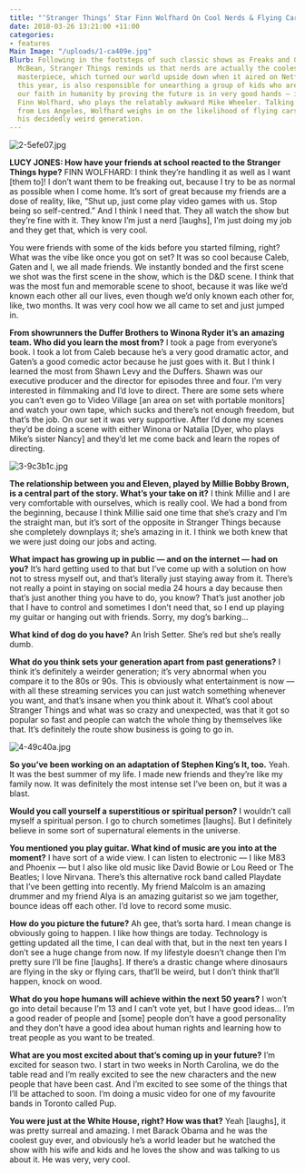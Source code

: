 ```yaml
---
title: "‘Stranger Things’ Star Finn Wolfhard On Cool Nerds & Flying Cars"
date: 2018-03-26 13:21:00 +11:00
categories:
- features
Main Image: "/uploads/1-ca409e.jpg"
Blurb: Following in the footsteps of such classic shows as Freaks and Geeks and Tracey
  McBean, Stranger Things reminds us that nerds are actually the coolest. The modern-day
  masterpiece, which turned our world upside down when it aired on Netflix earlier
  this year, is also responsible for unearthing a group of kids who are restoring
  our faith in humanity by proving the future is in very good hands — including 13-year-old
  Finn Wolfhard, who plays the relatably awkward Mike Wheeler. Talking on the phone
  from Los Angeles, Wolfhard weighs in on the likelihood of flying cars (low) and
  his decidedly weird generation.
---
```


![2-5efe07.jpg](/uploads/2-5efe07.jpg)

**LUCY JONES: How have your friends at school reacted to the Stranger Things hype?**
FINN WOLFHARD: I think they’re handling it as well as I want [them to]! I don’t want them to be freaking out, because I try to be as normal as possible when I come home. It’s sort of great because my friends are a dose of reality, like, “Shut up, just come play video games with us. Stop being so self-centred.” And I think I need that. They all watch the show but they’re fine with it. They know I’m just a nerd [laughs], I’m just doing my job and they get that, which is very cool.

You were friends with some of the kids before you started filming, right? What was the vibe like once you got on set?
It was so cool because Caleb, Gaten and I, we all made friends. We instantly bonded and the first scene we shot was the first scene in the show, which is the D&D scene. I think that was the most fun and memorable scene to shoot, because it was like we’d known each other all our lives, even though we’d only known each other for, like, two months. It was very cool how we all came to set and just jumped in.

**From showrunners the Duffer Brothers to Winona Ryder it’s an amazing team. Who did you learn the most from?**
I took a page from everyone’s book. I took a lot from Caleb because he’s a very good dramatic actor, and Gaten’s a good comedic actor because he just goes with it. But I think I learned the most from Shawn Levy and the Duffers. Shawn was our executive producer and the director for episodes three and four. I’m very interested in filmmaking and I’d love to direct. There are some sets where you can’t even go to Video Village [an area on set with portable monitors] and watch your own tape, which sucks and there’s not enough freedom, but that’s the job. On our set it was very supportive. After I’d done my scenes they’d be doing a scene with either Winona or Natalia [Dyer, who plays Mike’s sister Nancy] and they’d let me come back and learn the ropes of directing.

![3-9c3b1c.jpg](/uploads/3-9c3b1c.jpg)

**The relationship between you and Eleven, played by Millie Bobby Brown, is a central part of the story. What’s your take on it?**
I think Millie and I are very comfortable with ourselves, which is really cool. We had a bond from the beginning, because I think Millie said one time that she’s crazy and I’m the straight man, but it’s sort of the opposite in Stranger Things because she completely downplays it; she’s amazing in it. I think we both knew that we were just doing our jobs and acting.

**What impact has growing up in public — and on the internet — had on you?**
It’s hard getting used to that but I’ve come up with a solution on how not to stress myself out, and that’s literally just staying away from it. There’s not really a point in staying on social media 24 hours a day because then that’s just another thing you have to do, you know? That’s just another job that I have to control and sometimes I don’t need that, so I end up playing my guitar or hanging out with friends. Sorry, my dog’s barking…

**What kind of dog do you have?**
An Irish Setter. She’s red but she’s really dumb.

**What do you think sets your generation apart from past generations?**
I think it’s definitely a weirder generation; it’s very abnormal when you compare it to the 80s or 90s. This is obviously what entertainment is now — with all these streaming services you can just watch something whenever you want, and that’s insane when you think about it. What’s cool about Stranger Things and what was so crazy and unexpected, was that it got so popular so fast and people can watch the whole thing by themselves like that. It’s definitely the route show business is going to go in.

![4-49c40a.jpg](/uploads/4-49c40a.jpg)

**So you’ve been working on an adaptation of Stephen King’s It, too.**
Yeah. It was the best summer of my life. I made new friends and they’re like my family now. It was definitely the most intense set I’ve been on, but it was a blast.

**Would you call yourself a superstitious or spiritual person?**
I wouldn’t call myself a spiritual person. I go to church sometimes [laughs]. But I definitely believe in some sort of supernatural elements in the universe.

**You mentioned you play guitar. What kind of music are you into at the moment?**
I have sort of a wide view. I can listen to electronic — I like M83 and Phoenix — but I also like old music like David Bowie or Lou Reed or The Beatles; I love Nirvana. There’s this alternative rock band called Playdate that I’ve been getting into recently. My friend Malcolm is an amazing drummer and my friend Alya is an amazing guitarist so we jam together, bounce ideas off each other. I’d love to record some music.

**How do you picture the future?**
Ah gee, that’s sorta hard. I mean change is obviously going to happen. I like how things are today. Technology is getting updated all the time, I can deal with that, but in the next ten years I don’t see a huge change from now. If my lifestyle doesn’t change then I’m pretty sure I’ll be fine [laughs]. If there’s a drastic change where dinosaurs are flying in the sky or flying cars, that’ll be weird, but I don’t think that’ll happen, knock on wood.

**What do you hope humans will achieve within the next 50 years?**
I won’t go into detail because I’m 13 and I can’t vote yet, but I have good ideas… I’m a good reader of people and [some] people don’t have a good personality and they don’t have a good idea about human rights and learning how to treat people as you want to be treated.

**What are you most excited about that’s coming up in your future?**
I’m excited for season two. I start in two weeks in North Carolina, we do the table read and I’m really excited to see the new characters and the new people that have been cast. And I’m excited to see some of the things that I’ll be attached to soon. I’m doing a music video for one of my favourite bands in Toronto called Pup.

**You were just at the White House, right? How was that?**
Yeah [laughs], it was pretty surreal and amazing. I met Barack Obama and he was the coolest guy ever, and obviously he’s a world leader but he watched the show with his wife and kids and he loves the show and was talking to us about it. He was very, very cool.
